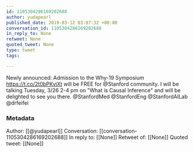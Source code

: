 ```yaml
---
id: 1105304286169202688
author: yudapearl
published_date: 2019-03-12 03:07:32 +00:00
conversation_id: 1105304286169202688
in_reply_to: None
retweet: None
quoted_tweet: None
type: tweet
tags:

---
```


Newly announced: Admission to the Why-19 Symposium https://t.co/2t0bPKvjXt will be FREE for @Stanford community. I will be talking Tuesday, 3/26 2-4 pm on "What is Causal Inference" and will be delighted to see you there. @StanfordMed @StanfordEng @StanfordAILab @drfeifei

### Metadata

Author: [[@yudapearl]]
Conversation: [[conversation-1105304286169202688]]
In reply to: [[None]]
Retweet of: [[None]]
Quoted tweet: [[None]]
